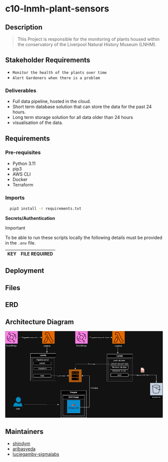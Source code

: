# c10-lnmh-plant-sensors
## Description
>This Project is responsible for the monitoring of plants housed within the conservatory of the Liverpool Natural History Museum (LNHM).

## Stakeholder Requirements
- `Monitor the health of the plants over time`
- `Alert Gardeners when there is a problem`

### Deliverables
- Full data pipeline, hosted in the cloud.
- Short term database solution that can store the data for the past 24 hours.
- Long term storage solution for all data older than 24 hours
- visualisation of the data.

## Requirements

### Pre-requisites
- Python 3.11
- pip3
- AWS CLI
- Docker
- Terraform
### Imports
 ```sh
   pip3 install -r requirements.txt
   ```

**Secrets/Authentication**
> [!IMPORTANT]  
> To be able to run these scripts locally the following details must be provided in the `.env` file.

| KEY |FILE REQUIRED|
| -------- | --------|

## Deployment

## Files

## ERD

## Architecture Diagram 
![Architecture diagram](plant-sensor.drawio.png)

## Maintainers
* [shindym](https://github.com/shindym)
* [aribasyeda](https://github.com/aribasyeda)
* [luciegamby-sigmalabs](https://github.com/luciegamby-sigmalabs)

